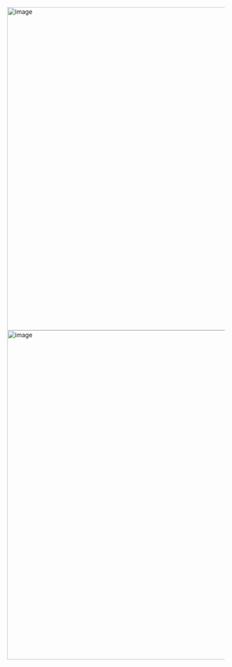 <img width="749" alt="image" src="https://github.com/user-attachments/assets/ae01e75b-4b1f-4b9a-9115-6c0bd6c64c00" />
<img width="763" alt="image" src="https://github.com/user-attachments/assets/7830b7b7-2f23-48ae-bfbd-0bb80c6397b9" />
